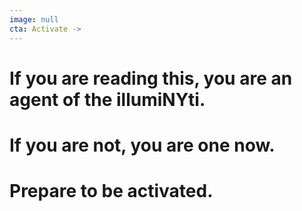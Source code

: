 ```yaml
---
image: null
cta: Activate ->
---
```

# If you are reading this, you are an agent of the illumiNYti. 
# If you are not, you are one now.
# Prepare to be activated.